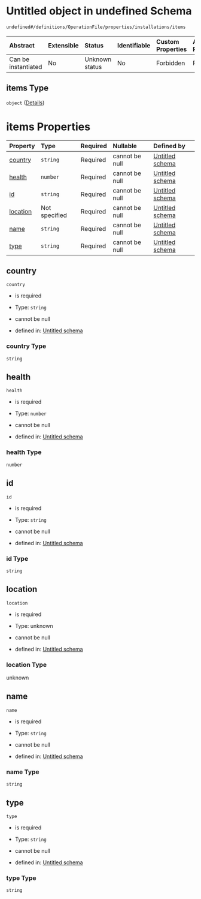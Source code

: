 # Untitled object in undefined Schema

```txt
undefined#/definitions/OperationFile/properties/installations/items
```



| Abstract            | Extensible | Status         | Identifiable | Custom Properties | Additional Properties | Access Restrictions | Defined In                                                        |
| :------------------ | :--------- | :------------- | :----------- | :---------------- | :-------------------- | :------------------ | :---------------------------------------------------------------- |
| Can be instantiated | No         | Unknown status | No           | Forbidden         | Forbidden             | none                | [models.schema.json\*](models.schema.json "open original schema") |

## items Type

`object` ([Details](models-definitions-installation.md))

# items Properties

| Property              | Type          | Required | Nullable       | Defined by                                                                                                                          |
| :-------------------- | :------------ | :------- | :------------- | :---------------------------------------------------------------------------------------------------------------------------------- |
| [country](#country)   | `string`      | Required | cannot be null | [Untitled schema](models-definitions-installation-properties-country.md "undefined#/definitions/Installation/properties/country")   |
| [health](#health)     | `number`      | Required | cannot be null | [Untitled schema](models-definitions-installation-properties-health.md "undefined#/definitions/Installation/properties/health")     |
| [id](#id)             | `string`      | Required | cannot be null | [Untitled schema](models-definitions-installation-properties-id.md "undefined#/definitions/Installation/properties/id")             |
| [location](#location) | Not specified | Required | cannot be null | [Untitled schema](models-definitions-installation-properties-location.md "undefined#/definitions/Installation/properties/location") |
| [name](#name)         | `string`      | Required | cannot be null | [Untitled schema](models-definitions-installation-properties-name.md "undefined#/definitions/Installation/properties/name")         |
| [type](#type)         | `string`      | Required | cannot be null | [Untitled schema](models-definitions-installation-properties-type.md "undefined#/definitions/Installation/properties/type")         |

## country



`country`

*   is required

*   Type: `string`

*   cannot be null

*   defined in: [Untitled schema](models-definitions-installation-properties-country.md "undefined#/definitions/Installation/properties/country")

### country Type

`string`

## health



`health`

*   is required

*   Type: `number`

*   cannot be null

*   defined in: [Untitled schema](models-definitions-installation-properties-health.md "undefined#/definitions/Installation/properties/health")

### health Type

`number`

## id



`id`

*   is required

*   Type: `string`

*   cannot be null

*   defined in: [Untitled schema](models-definitions-installation-properties-id.md "undefined#/definitions/Installation/properties/id")

### id Type

`string`

## location



`location`

*   is required

*   Type: unknown

*   cannot be null

*   defined in: [Untitled schema](models-definitions-installation-properties-location.md "undefined#/definitions/Installation/properties/location")

### location Type

unknown

## name



`name`

*   is required

*   Type: `string`

*   cannot be null

*   defined in: [Untitled schema](models-definitions-installation-properties-name.md "undefined#/definitions/Installation/properties/name")

### name Type

`string`

## type



`type`

*   is required

*   Type: `string`

*   cannot be null

*   defined in: [Untitled schema](models-definitions-installation-properties-type.md "undefined#/definitions/Installation/properties/type")

### type Type

`string`
